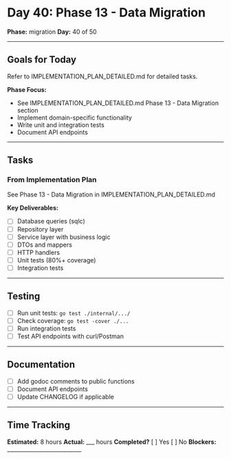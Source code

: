 # Day 40: Phase 13 - Data Migration

**Phase:** migration
**Day:** 40 of 50

---

## Goals for Today

Refer to IMPLEMENTATION_PLAN_DETAILED.md for detailed tasks.

**Phase Focus:**
- See IMPLEMENTATION_PLAN_DETAILED.md Phase 13 - Data Migration section
- Implement domain-specific functionality
- Write unit and integration tests
- Document API endpoints

---

## Tasks

### From Implementation Plan
See Phase 13 - Data Migration in IMPLEMENTATION_PLAN_DETAILED.md

**Key Deliverables:**
- [ ] Database queries (sqlc)
- [ ] Repository layer
- [ ] Service layer with business logic
- [ ] DTOs and mappers
- [ ] HTTP handlers
- [ ] Unit tests (80%+ coverage)
- [ ] Integration tests

---

## Testing
- [ ] Run unit tests: `go test ./internal/.../`
- [ ] Check coverage: `go test -cover ./...`
- [ ] Run integration tests
- [ ] Test API endpoints with curl/Postman

---

## Documentation
- [ ] Add godoc comments to public functions
- [ ] Document API endpoints
- [ ] Update CHANGELOG if applicable

---

## Time Tracking
**Estimated:** 8 hours
**Actual:** ___ hours
**Completed?** [ ] Yes [ ] No
**Blockers:** ___________________________
